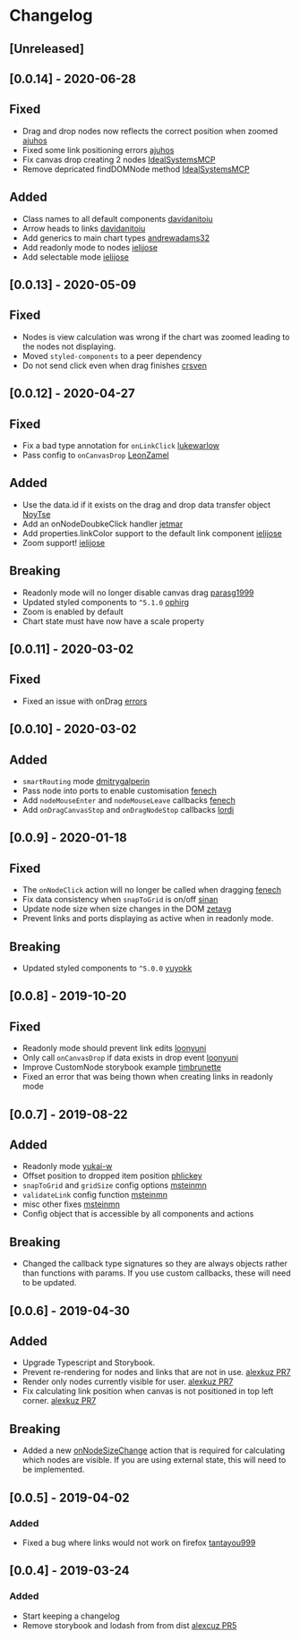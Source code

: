 # Changelog

## [Unreleased]

## [0.0.14] - 2020-06-28

## Fixed

- Drag and drop nodes now reflects the correct position when zoomed [ajuhos](https://github.com/MrBlenny/react-flow-chart/pull/152)
- Fixed some link positioning errors [ajuhos](https://github.com/MrBlenny/react-flow-chart/pull/162/)
- Fix canvas drop creating 2 nodes [IdealSystemsMCP](https://github.com/MrBlenny/react-flow-chart/pull/169/)
- Remove depricated findDOMNode method [IdealSystemsMCP](https://github.com/MrBlenny/react-flow-chart/pull/170/)

## Added

- Class names to all default components [davidanitoiu](https://github.com/MrBlenny/react-flow-chart/pull/144)
- Arrow heads to links [davidanitoiu](https://github.com/MrBlenny/react-flow-chart/pull/145)
- Add generics to main chart types [andrewadams32](https://github.com/MrBlenny/react-flow-chart/pull/151)
- Add readonly mode to nodes [ielijose](https://github.com/MrBlenny/react-flow-chart/pull/155)
- Add selectable mode [ielijose](https://github.com/MrBlenny/react-flow-chart/pull/156)

## [0.0.13] - 2020-05-09

## Fixed

- Nodes is view calculation was wrong if the chart was zoomed leading to the nodes not displaying.
- Moved `styled-components` to a peer dependency
- Do not send click even when drag finishes [crsven](https://github.com/MrBlenny/react-flow-chart/pull/132)

## [0.0.12] - 2020-04-27

## Fixed

- Fix a bad type annotation for `onLinkClick` [lukewarlow](https://github.com/MrBlenny/react-flow-chart/pull/107)
- Pass config to `onCanvasDrop` [LeonZamel](https://github.com/MrBlenny/react-flow-chart/pull/111)

## Added

- Use the data.id if it exists on the drag and drop data transfer object [NoyTse](https://github.com/MrBlenny/react-flow-chart/pull/96)
- Add an onNodeDoubkeClick handler [jetmar](https://github.com/MrBlenny/react-flow-chart/pull/99)
- Add properties.linkColor support to the default link component [ielijose](https://github.com/MrBlenny/react-flow-chart/pull/103)
- Zoom support! [ielijose](https://github.com/MrBlenny/react-flow-chart/pull/125)

## Breaking

- Readonly mode will no longer disable canvas drag [parasg1999](https://github.com/MrBlenny/react-flow-chart/pull/112)
- Updated styled components to `^5.1.0` [ophirg](https://github.com/MrBlenny/react-flow-chart/pull/118)
- Zoom is enabled by default
- Chart state must have now have a scale property

## [0.0.11] - 2020-03-02

## Fixed

- Fixed an issue with onDrag [errors](https://github.com/MrBlenny/react-flow-chart/pull/88#issuecomment-593213248)

## [0.0.10] - 2020-03-02

## Added

- `smartRouting` mode [dmitrygalperin](https://github.com/MrBlenny/react-flow-chart/pull/89)
- Pass node into ports to enable customisation [fenech](https://github.com/MrBlenny/react-flow-chart/pull/85)
- Add `nodeMouseEnter` and `nodeMouseLeave` callbacks [fenech](https://github.com/MrBlenny/react-flow-chart/pull/84)
- Add `onDragCanvasStop` and `onDragNodeStop` callbacks [lordi](https://github.com/MrBlenny/react-flow-chart/pull/88)

## [0.0.9] - 2020-01-18

## Fixed

- The `onNodeClick` action will no longer be called when dragging [fenech](https://github.com/MrBlenny/react-flow-chart/pull/78/files)
- Fix data consistency when `snapToGrid` is on/off [sinan](https://github.com/MrBlenny/react-flow-chart/pull/72)
- Update node size when size changes in the DOM [zetavg](https://github.com/MrBlenny/react-flow-chart/pull/71)
- Prevent links and ports displaying as active when in readonly mode.

## Breaking

- Updated styled components to `^5.0.0` [yuyokk](https://github.com/MrBlenny/react-flow-chart/pull/76/files)

## [0.0.8] - 2019-10-20

## Fixed

- Readonly mode should prevent link edits [loonyuni](https://github.com/MrBlenny/react-flow-chart/pull/45)
- Only call `onCanvasDrop` if data exists in drop event [loonyuni](https://github.com/MrBlenny/react-flow-chart/pull/51)
- Improve CustomNode storybook example [timbrunette](https://github.com/MrBlenny/react-flow-chart/pulls)
- Fixed an error that was being thown when creating links in readonly mode

## [0.0.7] - 2019-08-22

## Added

- Readonly mode [yukai-w](https://github.com/MrBlenny/react-flow-chart/pull/39)
- Offset position to dropped item position [phlickey](https://github.com/MrBlenny/react-flow-chart/pull/34)
- `snapToGrid` and `gridSize` config options [msteinmn](https://github.com/MrBlenny/react-flow-chart/pull/23)
- `validateLink` config function [msteinmn](https://github.com/MrBlenny/react-flow-chart/pull/23)
- misc other fixes [msteinmn](https://github.com/MrBlenny/react-flow-chart/pull/23)
- Config object that is accessible by all components and actions

## Breaking

- Changed the callback type signatures so they are always objects rather than functions with params. If you use custom callbacks, these will need to be updated.


## [0.0.6] - 2019-04-30

## Added

- Upgrade Typescript and Storybook.
- Prevent re-rendering for nodes and links that are not in use. [alexkuz PR7](https://github.com/MrBlenny/react-flow-chart/pull/7)
- Render only nodes currently visible for user. [alexkuz PR7](https://github.com/MrBlenny/react-flow-chart/pull/7)
- Fix calculating link position when canvas is not positioned in top left corner. [alexkuz PR7](https://github.com/MrBlenny/react-flow-chart/pull/7)

## Breaking

- Added a new [onNodeSizeChange](https://github.com/MrBlenny/react-flow-chart/pull/7/files#diff-5a121158d13f502e78c5c29411f54269R141) action that is required for calculating which nodes are visible. If you are using external state, this will need to be implemented.

## [0.0.5] - 2019-04-02

### Added

- Fixed a bug where links would not work on firefox [tantayou999](https://github.com/MrBlenny/react-flow-chart/issues/12)

## [0.0.4] - 2019-03-24

### Added

- Start keeping a changelog
- Remove storybook and lodash from from dist [alexcuz PR5](https://github.com/MrBlenny/react-flow-chart/pull/5)
